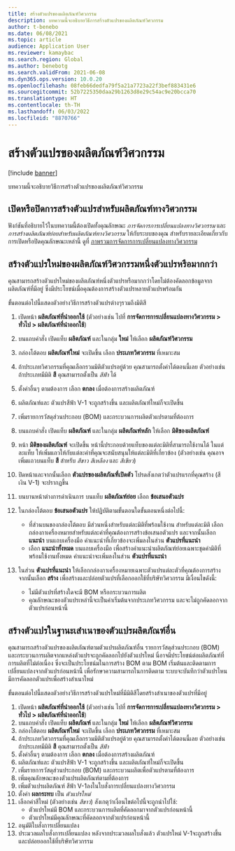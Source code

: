```yaml
---
title: สร้างตัวแปรของผลิตภัณฑ์วิศวกรรม
description: บทความนี้จะอธิบายวิธีการสร้างตัวแปรของผลิตภัณฑ์วิศวกรรม
author: t-benebo
ms.date: 06/08/2021
ms.topic: article
audience: Application User
ms.reviewer: kamaybac
ms.search.region: Global
ms.author: benebotg
ms.search.validFrom: 2021-06-08
ms.dyn365.ops.version: 10.0.20
ms.openlocfilehash: 08feb66dedfa79f5a21a7723a22f3bef883431e6
ms.sourcegitcommit: 52b7225350daa29b1263d8e29c54ac9e20bcca70
ms.translationtype: HT
ms.contentlocale: th-TH
ms.lasthandoff: 06/03/2022
ms.locfileid: "8870766"
---
```

# <a name="generate-variants-for-engineering-products"></a>สร้างตัวแปรของผลิตภัณฑ์วิศวกรรม

[!include [banner](../includes/banner.md)]

บทความนี้จะอธิบายวิธีการสร้างตัวแปรของผลิตภัณฑ์วิศวกรรม

## <a name="turn-variant-generation-for-engineering-products-on-or-off"></a>เปิดหรือปิดการสร้างตัวแปรสําหรับผลิตภัณฑ์ทางวิศวกรรม

ฟังก์ชันที่อธิบายไว้ในบทความนี้ต้องเปิดทั้งคุณลักษณะ *การจัดการการเปลี่ยนแปลงทางวิศวกรรม* และ *การสร้างผลิตภัณฑ์ย่อยสําหรับผลิตภัณฑ์ทางวิศวกรรม* ให้กับระบบของคุณ สำหรับรายละเอียดเกี่ยวกับการเปิดหรือปิดคุณลักษณะเหล่านี้ ดูที่ [ภาพรวมการจัดการการเปลี่ยนแปลงทางวิศวกรรม](product-engineering-overview.md)

## <a name="generate-one-or-more-new-variants-of-an-engineering-product"></a>สร้างตัวแปรใหม่ของผลิตภัณฑ์วิศวกรรมหนึ่งตัวแปรหรือมากกว่า

คุณสามารถสร้างตัวแปรใหม่ของผลิตภัณฑ์หนึ่งตัวแปรหรือมากกว่าโดยไม่ต้องคัดลอกข้อมูลจากผลิตภัณฑ์ที่มีอยู่ ซึ่งมีประโยชน์เมื่อคุณต้องการสร้างตัวแปรหลายตัวแปรพร้อมกัน

ขั้นตอนต่อไปนี้แสดงตัวอย่างวิธีการสร้างตัวแปรต่างๆรวมถึงมิติสี

1. เปิดหน้า **ผลิตภัณฑ์ที่นำออกใช้** (ตัวอย่างเช่น ไปที่ **การจัดการการเปลี่ยนแปลงทางวิศวกรรม \> ทั่วไป \> ผลิตภัณฑ์ที่นำออกใช้**)
1. บนแถบคำสั่ง เปิดแท็บ **ผลิตภัณฑ์** และในกลุ่ม **ใหม่** ให้เลือก **ผลิตภัณฑ์วิศวกรรม**
1. กล่องโต้ตอบ **ผลิตภัณฑ์ใหม่** จะเปิดขึ้น เลือก **ประเภทวิศวกรรม** ที่เหมาะสม
1. ถ้าประเภทวิศวกรรมที่คุณเลือกรวมมิติตัวแปรอยู่ด้วย คุณสามารถตั้งค่าได้ตอนนี้เลย ตัวอย่างเช่น ถ้าประเภทมีมิติ **สี** คุณสามารถตั้งเป็น *สีฟ้า* ได้
1. ตั้งค่าอื่นๆ ตามต้องการ เลือก **ตกลง** เมื่อต้องการสร้างผลิตภัณฑ์
1. ผลิตภัณฑ์และ ตัวแปรสีฟ้า V-1 จะถูกสร้างขึ้น และผลิตภัณฑ์ใหม่ก็จะเปิดขึ้น
1. เพิ่มรายการวัสดุส่วนประกอบ (BOM) และกระบวนการผลิตตัวแปรตามที่ต้องการ
1. บนแถบคำสั่ง เปิดแท็บ **ผลิตภัณฑ์** และในกลุ่ม **ผลิตภัณฑ์หลัก** ให้เลือก **มิติของผลิตภัณฑ์**
1. หน้า **มิติของผลิตภัณฑ์** จะเปิดขึ้น หน้านี้ประกอบด้วยแท็บของแต่ละมิติที่สามารถใช้งานได้ ในแต่ละแท็บ ให้เพิ่มแถวให้กับแต่ละค่าที่คุณจะสนับสนุนให้แต่ละมิติที่เกี่ยวข้อง (ตัวอย่างเช่น คุณอาจเพิ่มแถวบนแท็บ **สี** สำหรับ *สีขาว* *สีเหลือง* และ *สีเขียว*)
1. ปิดหน้าและจากนั้นเลือก **ตัวแปรของผลิตภัณฑี่เปิดตัว** โปรดสังเกตว่าตัวแปรแรกที่คุณสร้าง (สีเงิน V-1) จะปรากฏขึ้น
1. บนบานหน้าต่างการดำเนินการ บนแท็บ **ผลิตภัณฑ์ย่อย** เลือก **ข้อเสนอตัวแปร**
1. ในกล่องโต้ตอบ **ข้อเสนอตัวแปร** ให้ปฏิบัติตามขั้นตอนใดขั้นตอนหนึ่งต่อไปนี้:

    - ที่ส่วนบนของกล่องโต้ตอบ มีส่วนหนึ่งสำหรับแต่ละมิติที่พร้อมใช้งาน สำหรับแต่ละมิติ เลือกกล่องกาเครื่องหมายสำหรับแต่ละค่าที่คุณต้องการสร้างข้อเสนอตัวแปร และจากนั้นเลือก **แนะนำ** บนแถบเครื่องมือ คำแนะนำที่เกี่ยวข้องจะเพิ่มลงในส่วน **ตัวแปรที่แนะนำ**
    - เลือก **แนะนำทั้งหมด** บนแถบเครื่องมือ เพื่อสร้างคำแนะนำผลิตภัณฑ์ย่อยเฉพาะชุดค่ามิติที่พร้อมใช้งานทั้งหมด คำแนะนำจะเพิ่มลงในส่วน **ตัวแปรที่แนะนำ**

1. ในส่วน **ตัวแปรที่แนะนำ** ให้เลือกกล่องกาเครื่องหมายเฉพาะตัวแปรแต่ละตัวที่คุณต้องการสร้าง จากนั้นเลือก **สร้าง** เพื่อสร้างและปล่อยตัวแปรที่เลือกออกใช้ที่บริษัทวิศวกรรม มีเงื่อนไขดังนี้:

    - ไม่มีตัวแปรที่สร้างใดจะมี BOM หรือกระบวนการผลิต
    - คุณลักษณะของตัวแปรเหล่านี้จะเป็นค่าเริ่มต้นจากประเภทวิศวกรรม และจะไม่ถูกคัดลอกจากตัวแปรก่อนหน้านี้

## <a name="generate-a-variant-as-a-copy-of-another-product-variant"></a>สร้างตัวแปรในฐานะเสําเนาของตัวแปรผลิตภัณฑ์อื่น

คุณสามารถสร้างตัวแปรของผลิตภัณฑ์ตามตัวแปรผลิตภัณฑ์อื่น รายการวัสดุส่วนประกอบ (BOM) และกระบวนการผลิตจากแหล่งตัวแปรจะถูกคัดลอกไปยังตัวแปรใหม่ นี่อาจมีประโยชน์ต่อผลิตภัณฑ์ที่การผลิตที่ไม่ต่อเนื่อง ซึ่งจะเป็นประโยชน์มในการสร้าง BOM ตาม BOM เริ่มต้นและติดตามการเปลี่ยนแปลงจากตัวแปรก่อนหน้านี้ เพื่อรักษาความสามารถในการติดตาม ระบบจะบันทึกว่าตัวแปรไหนมีการคัดลอกตัวแปรเพื่อสร้างสําเนาใหม่

ขั้นตอนต่อไปนี้แสดงตัวอย่างวิธีการสร้างตัวแปรใหม่ที่มีมิติสีโดยสร้างสําเนาของตัวแปรที่มีอยู่

1. เปิดหน้า **ผลิตภัณฑ์ที่นำออกใช้** (ตัวอย่างเช่น ไปที่ **การจัดการการเปลี่ยนแปลงทางวิศวกรรม \> ทั่วไป \> ผลิตภัณฑ์ที่นำออกใช้**)
1. บนแถบคำสั่ง เปิดแท็บ **ผลิตภัณฑ์** และในกลุ่ม **ใหม่** ให้เลือก **ผลิตภัณฑ์วิศวกรรม**
1. กล่องโต้ตอบ **ผลิตภัณฑ์ใหม่** จะเปิดขึ้น เลือก **ประเภทวิศวกรรม** ที่เหมาะสม
1. ถ้าประเภทวิศวกรรมที่คุณเลือกรวมมิติตัวแปรอยู่ด้วย คุณสามารถตั้งค่าได้ตอนนี้เลย ตัวอย่างเช่น ถ้าประเภทมีมิติ **สี** คุณสามารถตั้งเป็น *สีฟ้า*
1. ตั้งค่าอื่นๆ ตามต้องการ เลือก **ตกลง** เมื่อต้องการสร้างผลิตภัณฑ์
1. ผลิตภัณฑ์และ ตัวแปรสีฟ้า V-1 จะถูกสร้างขึ้น และผลิตภัณฑ์ใหม่ก็จะเปิดขึ้น
1. เพิ่มรายการวัสดุส่วนประกอบ (BOM) และกระบวนผลิตเพื่อตัวแปรตามที่ต้องการ
1. เพิ่มคุณลักษณะของตัวแปรผลิตภัณฑ์ตามที่ต้องการ
1. เพิ่มตัวแปรผลิตภัณฑ์ สีฟ้า V-1ลงในใบสั่งการเปลี่ยนแปลงทางวิศวกรรม
1. ตั้งค่า **ผลกระทบ** เป็น *ตัวแปรใหม่*
1. เลือกค่าสีใหม่ (ตัวอย่างเช่น *สีขาว*) สังเกตุว่าเงื่อนไขต่อไปนี้จะถูกนำไปใช้: 
    - ตัวแปรใหม่มี BOM และกระบวนการผลิตที่คัดลอกมาจากตัวแปรก่อนหน้านี้
    - ตัวแปรใหม่มีคุณลักษณะที่คัดลอกจากตัวแปรก่อนหน้านี้
1. อนุมัติใบสั่งการเปลี่ยนแปลง
1. ประมวลผลใบสั่งการเปลี่ยนแปลง หลังจากประมวลผลใบสั่งแล้ว ตัวแปรใหม่ V-1จะถูกสร้างขึ้นและปล่อยออกใช้ที่บริษัทวิศวกรรม
